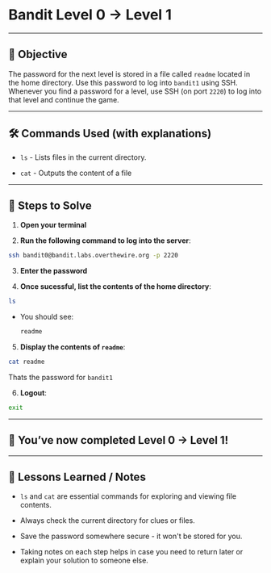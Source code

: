 # Bandit Level 0 → Level 1

---

## 🎯 Objective

The password for the next level is stored in a file called `readme` located in the home directory. Use this password to log into `bandit1` using SSH. Whenever you find a password for a level, use SSH (on port `2220`) to log into that level and continue the game.

---

## 🛠️ Commands Used (with explanations)

- `ls` - Lists files in the current directory.

- `cat` - Outputs the content of a file

---

## 🚀 Steps to Solve
1. **Open your terminal**

2. **Run the following command to log into the server**:

```bash
ssh bandit0@bandit.labs.overthewire.org -p 2220
```

3. **Enter the password**

4. **Once sucessful, list the contents of the home directory**:
```bash
ls
```
- You should see: 
   ```bash
   readme
   ```
5. **Display the contents of `readme`**:
```bash
cat readme
```

Thats the password for `bandit1`

6. **Logout**:
```bash
exit
```
---

## 🎉 You’ve now completed Level 0 → Level 1!


---

## 🧠 Lessons Learned / Notes
- `ls` and `cat` are essential commands for exploring and viewing file contents.


- Always check the current directory for clues or files.

- Save the password somewhere secure - it won't be stored for you.

- Taking notes on each step helps in case you need to return later or explain your solution to someone else.
